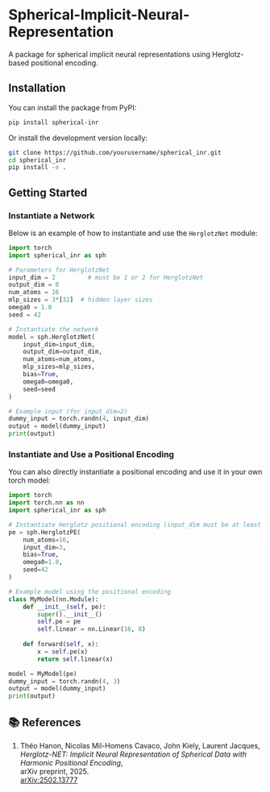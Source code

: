 # Spherical-Implicit-Neural-Representation

A package for spherical implicit neural representations using Herglotz-based positional encoding.

## Installation

You can install the package from PyPI:

```bash
pip install spherical-inr
```

Or install the development version locally:

```bash
git clone https://github.com/yourusername/spherical_inr.git
cd spherical_inr
pip install -e .
```

## Getting Started

### Instantiate a Network

Below is an example of how to instantiate and use the `HerglotzNet` module:

```python
import torch
import spherical_inr as sph 

# Parameters for HerglotzNet
input_dim = 2         # must be 1 or 2 for HerglotzNet
output_dim = 8
num_atoms = 16
mlp_sizes = 3*[32]  # hidden layer sizes
omega0 = 1.0
seed = 42

# Instantiate the network
model = sph.HerglotzNet(
    input_dim=input_dim,
    output_dim=output_dim,
    num_atoms=num_atoms,
    mlp_sizes=mlp_sizes,
    bias=True,
    omega0=omega0,
    seed=seed
)

# Example input (for input_dim=2)
dummy_input = torch.randn(4, input_dim)
output = model(dummy_input)
print(output)
```

### Instantiate and Use a Positional Encoding

You can also directly instantiate a positional encoding and use it in your own torch model:

```python
import torch
import torch.nn as nn
import spherical_inr as sph 

# Instantiate Herglotz positional encoding (input_dim must be at least 2)
pe = sph.HerglotzPE(
    num_atoms=16,
    input_dim=3,
    bias=True,
    omega0=1.0,
    seed=42
)

# Example model using the positional encoding
class MyModel(nn.Module):
    def __init__(self, pe):
        super().__init__()
        self.pe = pe
        self.linear = nn.Linear(16, 8)
        
    def forward(self, x):
        x = self.pe(x)
        return self.linear(x)

model = MyModel(pe)
dummy_input = torch.randn(4, 3)
output = model(dummy_input)
print(output)
```

## 📚 References

1. Théo Hanon, Nicolas Mil-Homens Cavaco, John Kiely, Laurent Jacques,  
   *Herglotz-NET: Implicit Neural Representation of Spherical Data with Harmonic Positional Encoding*,  
   arXiv preprint, 2025.  
   [arXiv:2502.13777](https://arxiv.org/abs/2502.13777)

